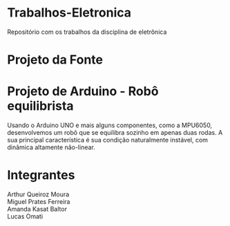 # Trabalhos-Eletronica
Repositório com os trabalhos da disciplina de eletrônica

# Projeto da Fonte

# Projeto de Arduino - Robô equilibrista
Usando o Arduino UNO e mais alguns componentes, como a MPU6050, desenvolvemos um robô que se equilibra sozinho em apenas duas rodas. A sua principal característica é sua condição naturalmente instável, com dinâmica altamente não-linear.

# Integrantes

Arthur Queiroz Moura <br/>
Miguel Prates Ferreira <br/>
Amanda Kasat Baltor <br/>
Lucas Omati <br/>
